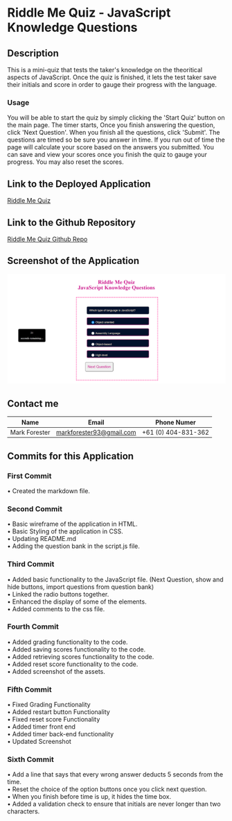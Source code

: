 # Riddle Me Quiz - JavaScript Knowledge Questions

## Description

This is a mini-quiz that tests the taker's knowledge on the theoritical aspects of JavaScript. Once the quiz is finished, it lets the test taker save their initials and score in order to gauge their progress with the language.

### Usage

You will be able to start the quiz by simply clicking the 'Start Quiz' button on the main page. The timer starts, Once you finish answering the question, click 'Next Question'. When you finish all the questions, click 'Submit'. The questions are timed so be sure you answer in time. If you run out of time the page will calculate your score based on the answers you submitted. You can save and view your scores once you finish the quiz to gauge your progress. You may also reset the scores.

## Link to the Deployed Application

[Riddle Me Quiz](https://forester93.github.io/riddle-me-quiz/)

## Link to the Github Repository

[Riddle Me Quiz Github Repo](https://github.com/Forester93/riddle-me-quiz/)

## Screenshot of the Application

![Screenshot of the page](./assets/images/screenshot.png)

## Contact me

| Name          | Email                    | Phone Numer         |
| ------------- | ------------------------ | ------------------- |
| Mark Forester | markforester93@gmail.com | +61 (0) 404-831-362 |

## Commits for this Application

### First Commit

• Created the markdown file.

### Second Commit

• Basic wireframe of the application in HTML.  
• Basic Styling of the application in CSS.  
• Updating README.md  
• Adding the question bank in the script.js file.

### Third Commit

• Added basic functionality to the JavaScript file. (Next Question, show and hide buttons, import questions from question bank)  
• Linked the radio buttons together.  
• Enhanced the display of some of the elements.  
• Added comments to the css file.

### Fourth Commit

• Added grading functionality to the code.  
• Added saving scores functionality to the code.  
• Added retrieving scores functionality to the code.  
• Added reset score functionality to the code.  
• Added screenshot of the assets.

### Fifth Commit

• Fixed Grading Functionality  
• Added restart button Functionality  
• Fixed reset score Functionality  
• Added timer front end  
• Added timer back-end functionality  
• Updated Screenshot

### Sixth Commit

• Add a line that says that every wrong answer deducts 5 seconds from the time.  
• Reset the choice of the option buttons once you click next question.  
• When you finish before time is up, it hides the time box.  
• Added a validation check to ensure that initials are never longer than two characters.
